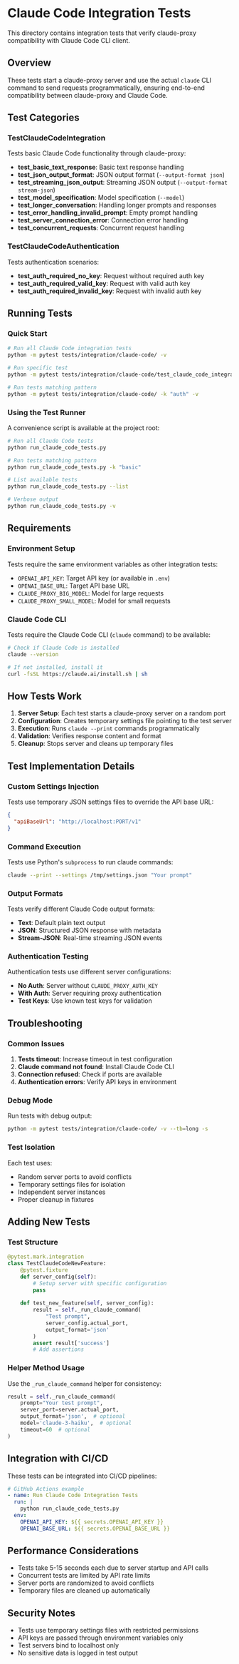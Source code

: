 # Claude Code Integration Tests

This directory contains integration tests that verify claude-proxy compatibility with Claude Code CLI client.

## Overview

These tests start a claude-proxy server and use the actual `claude` CLI command to send requests programmatically, ensuring end-to-end compatibility between claude-proxy and Claude Code.

## Test Categories

### TestClaudeCodeIntegration
Tests basic Claude Code functionality through claude-proxy:

- **test_basic_text_response**: Basic text response handling
- **test_json_output_format**: JSON output format (`--output-format json`)
- **test_streaming_json_output**: Streaming JSON output (`--output-format stream-json`)
- **test_model_specification**: Model specification (`--model`)
- **test_longer_conversation**: Handling longer prompts and responses
- **test_error_handling_invalid_prompt**: Empty prompt handling
- **test_server_connection_error**: Connection error handling
- **test_concurrent_requests**: Concurrent request handling

### TestClaudeCodeAuthentication
Tests authentication scenarios:

- **test_auth_required_no_key**: Request without required auth key
- **test_auth_required_valid_key**: Request with valid auth key
- **test_auth_required_invalid_key**: Request with invalid auth key

## Running Tests

### Quick Start
```bash
# Run all Claude Code integration tests
python -m pytest tests/integration/claude-code/ -v

# Run specific test
python -m pytest tests/integration/claude-code/test_claude_code_integration.py::TestClaudeCodeIntegration::test_basic_text_response -v

# Run tests matching pattern
python -m pytest tests/integration/claude-code/ -k "auth" -v
```

### Using the Test Runner
A convenience script is available at the project root:

```bash
# Run all Claude Code tests
python run_claude_code_tests.py

# Run tests matching pattern
python run_claude_code_tests.py -k "basic"

# List available tests
python run_claude_code_tests.py --list

# Verbose output
python run_claude_code_tests.py -v
```

## Requirements

### Environment Setup
Tests require the same environment variables as other integration tests:
- `OPENAI_API_KEY`: Target API key (or available in `.env`)
- `OPENAI_BASE_URL`: Target API base URL
- `CLAUDE_PROXY_BIG_MODEL`: Model for large requests
- `CLAUDE_PROXY_SMALL_MODEL`: Model for small requests

### Claude Code CLI
Tests require the Claude Code CLI (`claude` command) to be available:

```bash
# Check if Claude Code is installed
claude --version

# If not installed, install it
curl -fsSL https://claude.ai/install.sh | sh
```

## How Tests Work

1. **Server Setup**: Each test starts a claude-proxy server on a random port
2. **Configuration**: Creates temporary settings file pointing to the test server
3. **Execution**: Runs `claude --print` commands programmatically
4. **Validation**: Verifies response content and format
5. **Cleanup**: Stops server and cleans up temporary files

## Test Implementation Details

### Custom Settings Injection
Tests use temporary JSON settings files to override the API base URL:
```json
{
  "apiBaseUrl": "http://localhost:PORT/v1"
}
```

### Command Execution
Tests use Python's `subprocess` to run claude commands:
```bash
claude --print --settings /tmp/settings.json "Your prompt"
```

### Output Formats
Tests verify different Claude Code output formats:
- **Text**: Default plain text output
- **JSON**: Structured JSON response with metadata
- **Stream-JSON**: Real-time streaming JSON events

### Authentication Testing
Authentication tests use different server configurations:
- **No Auth**: Server without `CLAUDE_PROXY_AUTH_KEY`
- **With Auth**: Server requiring proxy authentication
- **Test Keys**: Use known test keys for validation

## Troubleshooting

### Common Issues

1. **Tests timeout**: Increase timeout in test configuration
2. **Claude command not found**: Install Claude Code CLI
3. **Connection refused**: Check if ports are available
4. **Authentication errors**: Verify API keys in environment

### Debug Mode
Run tests with debug output:
```bash
python -m pytest tests/integration/claude-code/ -v --tb=long -s
```

### Test Isolation
Each test uses:
- Random server ports to avoid conflicts
- Temporary settings files for isolation
- Independent server instances
- Proper cleanup in fixtures

## Adding New Tests

### Test Structure
```python
@pytest.mark.integration
class TestClaudeCodeNewFeature:
    @pytest.fixture
    def server_config(self):
        # Setup server with specific configuration
        pass
    
    def test_new_feature(self, server_config):
        result = self._run_claude_command(
            "Test prompt",
            server_config.actual_port,
            output_format='json'
        )
        assert result['success']
        # Add assertions
```

### Helper Method Usage
Use the `_run_claude_command` helper for consistency:
```python
result = self._run_claude_command(
    prompt="Your test prompt",
    server_port=server.actual_port,
    output_format='json',  # optional
    model='claude-3-haiku',  # optional
    timeout=60  # optional
)
```

## Integration with CI/CD

These tests can be integrated into CI/CD pipelines:

```yaml
# GitHub Actions example
- name: Run Claude Code Integration Tests
  run: |
    python run_claude_code_tests.py
  env:
    OPENAI_API_KEY: ${{ secrets.OPENAI_API_KEY }}
    OPENAI_BASE_URL: ${{ secrets.OPENAI_BASE_URL }}
```

## Performance Considerations

- Tests take 5-15 seconds each due to server startup and API calls
- Concurrent tests are limited by API rate limits
- Server ports are randomized to avoid conflicts
- Temporary files are cleaned up automatically

## Security Notes

- Tests use temporary settings files with restricted permissions
- API keys are passed through environment variables only
- Test servers bind to localhost only
- No sensitive data is logged in test output